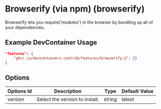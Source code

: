 
# Browserify (via npm) (browserify)

Browserify lets you require('modules') in the browser by bundling up all of your dependencies.

## Example DevContainer Usage

```json
"features": {
    "ghcr.io/devcontainers-contrib/features/browserify:2": {}
}
```

## Options

| Options Id | Description | Type | Default Value |
|-----|-----|-----|-----|
| version | Select the version to install. | string | latest |


